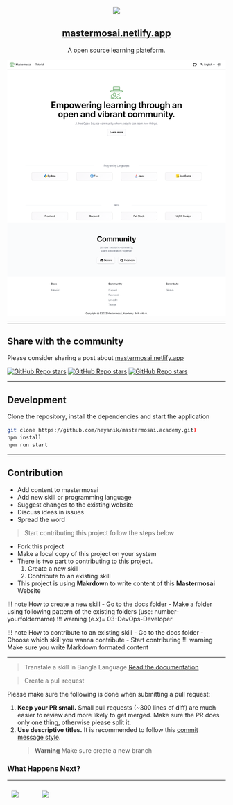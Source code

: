 <p align="center">
  <img src="static/img/logo.svg" height="128">
  <h2 align="center"><a href="https://mastermosai.netlify.app/">mastermosai.netlify.app</a></h2>
  <p align="center">A open source learning plateform.<p>
  <img src="/static/img/website-img.png">
</p>

---

## Share with the community

Please consider sharing a post about [mastermosai.netlify.app](https://mastermosai.netlify.app)

[![GitHub Repo stars](https://img.shields.io/badge/share%20on-twitter-03A9F4?logo=twitter)](https://twitter.com/share?url=https://mastermosai.netlify.app)
[![GitHub Repo stars](https://img.shields.io/badge/share%20on-facebook-1976D2?logo=facebook)](https://www.facebook.com/sharer/sharer.php?u=https://mastermosai.netlify.app)
[![GitHub Repo stars](https://img.shields.io/badge/share%20on-linkedin-3949AB?logo=linkedin)](https://www.linkedin.com/shareArticle?url=https://mastermosai.netlify.app)

---

## Development

Clone the repository, install the dependencies and start the application

```bash
git clone https://github.com/heyanik/mastermosai.academy.git)
npm install
npm run start
```

---

## Contribution

- Add content to mastermosai
- Add new skill or programming language
- Suggest changes to the existing website
- Discuss ideas in issues
- Spread the word

> Start contributing this project follow the steps below

- Fork this project
- Make a local copy of this project on your system
- There is two part to contributing to this project.
  1. Create a new skill
  2. Contribute to an existing skill
- This project is using <b>Makrdown</b> to write content of this <b>Mastermosai</b> Website

!!! note How to create a new skill - Go to the docs folder - Make a folder using following pattern of the existing folders (use: number-yourfoldername)
!!! warning (e.x)= 03-DevOps-Developer

!!! note How to contribute to an existing skill - Go to the docs folder - Choose which skill you wanna contribute - Start contributing
!!! warning Make sure you write Markdown formated content

---

> Transtale a skill in Bangla Language
> [Read the documentation](https://docusaurus.io/docs/next/i18n/tutorial#translate-your-site)

> Create a pull request

Please make sure the following is done when submitting a pull request:

1. **Keep your PR small.** Small pull requests (~300 lines of diff) are much easier to review and more likely to get merged. Make sure the PR does only one thing, otherwise please split it.
2. **Use descriptive titles.** It is recommended to follow this [commit message style](#semantic-commit-messages).
   > **Warning** Make sure create a new branch

### What Happens Next?

---

<div style="display:flex;">
<div style="width:50px;height:50px; margin:10px;">
<a  href="https://opencollective.com/Docusaurus/sponsor/0/website" target="_blank"><img src="https://upload.wikimedia.org/wikipedia/commons/thumb/6/6f/Logo_of_Twitter.svg/150px-Logo_of_Twitter.svg.png"></a>
</div>
<div style=" width:50px;height:50px; margin:10px; ">
<a href="https://discord.gg/nMvXYkZX" target="_blank"><img src="https://upload.wikimedia.org/wikipedia/tr/thumb/c/c7/Discord_logo_new.svg/220px-Discord_logo_new.svg.png"></a>
</div>
</div>
